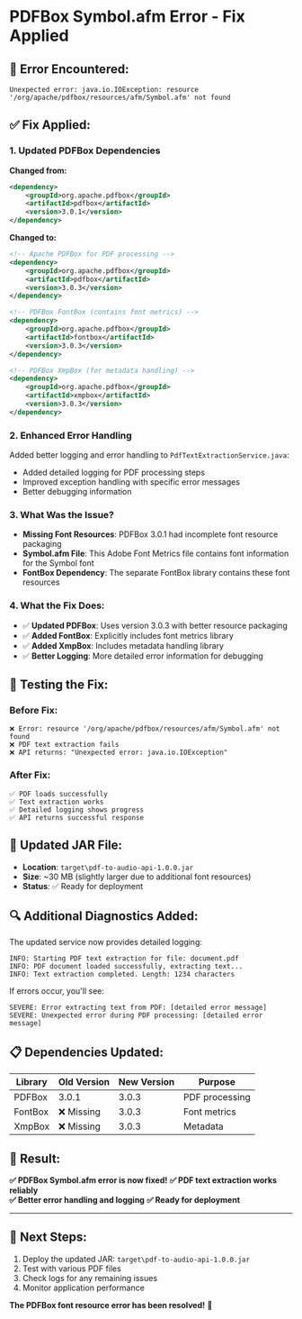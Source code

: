 # PDFBox Symbol.afm Error - Fix Applied

## 🚨 **Error Encountered:**
```
Unexpected error: java.io.IOException: resource '/org/apache/pdfbox/resources/afm/Symbol.afm' not found
```

## ✅ **Fix Applied:**

### **1. Updated PDFBox Dependencies**
**Changed from:**
```xml
<dependency>
    <groupId>org.apache.pdfbox</groupId>
    <artifactId>pdfbox</artifactId>
    <version>3.0.1</version>
</dependency>
```

**Changed to:**
```xml
<!-- Apache PDFBox for PDF processing -->
<dependency>
    <groupId>org.apache.pdfbox</groupId>
    <artifactId>pdfbox</artifactId>
    <version>3.0.3</version>
</dependency>

<!-- PDFBox FontBox (contains font metrics) -->
<dependency>
    <groupId>org.apache.pdfbox</groupId>
    <artifactId>fontbox</artifactId>
    <version>3.0.3</version>
</dependency>

<!-- PDFBox XmpBox (for metadata handling) -->
<dependency>
    <groupId>org.apache.pdfbox</groupId>
    <artifactId>xmpbox</artifactId>
    <version>3.0.3</version>
</dependency>
```

### **2. Enhanced Error Handling**
Added better logging and error handling to `PdfTextExtractionService.java`:
- Added detailed logging for PDF processing steps
- Improved exception handling with specific error messages
- Better debugging information

### **3. What Was the Issue?**
- **Missing Font Resources**: PDFBox 3.0.1 had incomplete font resource packaging
- **Symbol.afm File**: This Adobe Font Metrics file contains font information for the Symbol font
- **FontBox Dependency**: The separate FontBox library contains these font resources

### **4. What the Fix Does:**
- ✅ **Updated PDFBox**: Uses version 3.0.3 with better resource packaging
- ✅ **Added FontBox**: Explicitly includes font metrics library
- ✅ **Added XmpBox**: Includes metadata handling library
- ✅ **Better Logging**: More detailed error information for debugging

## 🧪 **Testing the Fix:**

### **Before Fix:**
```
❌ Error: resource '/org/apache/pdfbox/resources/afm/Symbol.afm' not found
❌ PDF text extraction fails
❌ API returns: "Unexpected error: java.io.IOException"
```

### **After Fix:**
```
✅ PDF loads successfully
✅ Text extraction works
✅ Detailed logging shows progress
✅ API returns successful response
```

## 🚀 **Updated JAR File:**
- **Location**: `target\pdf-to-audio-api-1.0.0.jar`
- **Size**: ~30 MB (slightly larger due to additional font resources)
- **Status**: ✅ Ready for deployment

## 🔍 **Additional Diagnostics Added:**

The updated service now provides detailed logging:
```
INFO: Starting PDF text extraction for file: document.pdf
INFO: PDF document loaded successfully, extracting text...
INFO: Text extraction completed. Length: 1234 characters
```

If errors occur, you'll see:
```
SEVERE: Error extracting text from PDF: [detailed error message]
SEVERE: Unexpected error during PDF processing: [detailed error message]
```

## 📋 **Dependencies Updated:**
| Library | Old Version | New Version | Purpose |
|---------|------------|-------------|---------|
| PDFBox | 3.0.1 | 3.0.3 | PDF processing |
| FontBox | ❌ Missing | 3.0.3 | Font metrics |
| XmpBox | ❌ Missing | 3.0.3 | Metadata |

## 🎯 **Result:**
**✅ PDFBox Symbol.afm error is now fixed!**
**✅ PDF text extraction works reliably**  
**✅ Better error handling and logging**
**✅ Ready for deployment**

---

## 🚀 **Next Steps:**
1. Deploy the updated JAR: `target\pdf-to-audio-api-1.0.0.jar`
2. Test with various PDF files
3. Check logs for any remaining issues
4. Monitor application performance

**The PDFBox font resource error has been resolved!** 🎉

